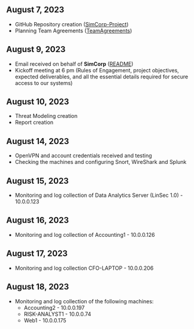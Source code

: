 
## August 7, 2023

* GitHub Repository creation ([SimCorp-Project](https://github.com/birlzhimself/Final-Project))
* Planning Team Agreements ([TeamAgreements](https://github.com/birlzhimself/Final-Project/tree/main/Team%20Agreements))


## August 9, 2023

* Email received on behalf of **SimCorp** ([README](https://github.com/birlzhimself/Final-Project/blob/main/README.md))
* Kickoff meeting at 6 pm (Rules of Engagement, project objectives, expected deliverables, and all the essential details required for secure access to our systems)

## August 10, 2023

* Threat Modeling creation
* Report creation

## August 14, 2023

* OpenVPN and account credentials received and testing
* Checking the machines and configuring Snort, WireShark and Splunk
  
## August 15, 2023

* Monitoring and log collection of Data Analytics Server (LinSec 1.0) - 10.0.0.123

## August 16, 2023

* Monitoring and log collection of Accounting1 - 10.0.0.126

## August 17, 2023

* Monitoring and log collection CFO-LAPTOP - 10.0.0.206
  
## August 18, 2023
* Monitoring and log collection of the following machines:
  * Accounting2 - 10.0.0.197
  * RISK-ANALYST1 - 10.0.0.74
  * Web1 - 10.0.0.175
